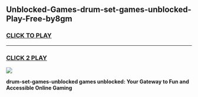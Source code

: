 
## Unblocked-Games-drum-set-games-unblocked-Play-Free-by8gm
<h3>
<a href="https://premium76.site?title=drum-set-games-unblocked&ref=17A">CLICK TO PLAY</a></h3>
<hr>

<h3>
<a href="https://premium76.site?title=drum-set-games-unblocked&ref=17A">CLICK 2 PLAY</a>
  
</h3>

<a href="https://premium76.site?title=drum-set-games-unblocked&ref=17A"><img src="https://clearcache.store/games.png"></a>


**drum-set-games-unblocked games unblocked: Your Gateway to Fun and Accessible Online Gaming**
